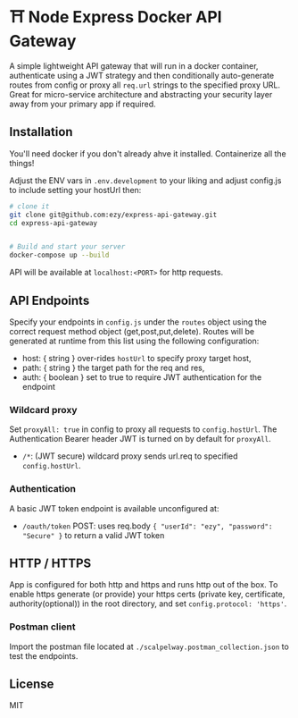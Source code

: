 # ⛩️ Node Express Docker API Gateway

A simple lightweight API gateway that will run in a docker container, authenticate using a JWT strategy and then conditionally auto-generate routes from config or proxy all `req.url` strings to the specified proxy URL. Great for micro-service architecture and abstracting your security layer away from your primary app if required.

## Installation

You'll need docker if you don't already ahve it installed. Containerize all the things!

Adjust the ENV vars in `.env.development` to your liking and adjust config.js to include setting your hostUrl then:

```sh
# clone it
git clone git@github.com:ezy/express-api-gateway.git
cd express-api-gateway


# Build and start your server
docker-compose up --build

```
API will be available at `localhost:<PORT>` for http requests.

## API Endpoints

Specify your endpoints in `config.js` under the `routes` object using the correct request method object (get,post,put,delete). Routes will be generated at runtime from this list using the following configuration:

- host: { string } over-rides `hostUrl` to specify proxy target host,
- path: { string } the target path for the req and res,
- auth: { boolean } set to true to require JWT authentication for the endpoint

### Wildcard proxy

Set `proxyAll: true` in config to proxy all requests to `config.hostUrl`. The Authentication Bearer header JWT is turned on by default for `proxyAll`.

- `/*`: (JWT secure) wildcard proxy sends url.req to specified `config.hostUrl`.

### Authentication

A basic JWT token endpoint is available unconfigured at:

- `/oauth/token` POST: uses req.body `{ "userId": "ezy", "password": "Secure" }` to return a valid JWT token

## HTTP / HTTPS

App is configured for both http and https and runs http out of the box. To enable https generate (or provide) your https certs (private key, certificate, authority(optional)) in the root directory, and set `config.protocol: 'https'`.

### Postman client

Import the postman file located at `./scalpelway.postman_collection.json` to test the endpoints.

## License

MIT
